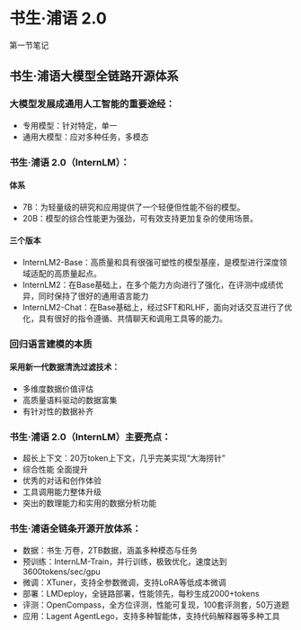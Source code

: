 # 书生·浦语 2.0
第一节笔记
## 书生·浦语大模型全链路开源体系
### 大模型发展成通用人工智能的重要途经：
- 专用模型：针对特定，单一
- 通用大模型：应对多种任务，多模态
### 书生·浦语 2.0（InternLM）：
#### **体系**
- 7B：为轻量级的研究和应用提供了一个轻便但性能不俗的模型。
- 20B：模型的综合性能更为强劲，可有效支持更加复杂的使用场景。
#### **三个版本**
- InternLM2-Base：高质量和具有很强可塑性的模型基座，是模型进行深度领域适配的高质量起点。
- InternLM2：在Base基础上，在多个能力方向进行了强化，在评测中成绩优异，同时保持了很好的通用语言能力
- InternLM2-Chat：在Base基础上，经过SFT和RLHF，面向对话交互进行了优化，具有很好的指令遵循、共情聊天和调用工具等的能力。
### 回归语言建模的本质
#### 采用新一代数据清洗过滤技术：
- 多维度数据价值评估
- 高质量语料驱动的数据富集
- 有针对性的数据补齐
### 书生·浦语 2.0（InternLM）主要亮点：
- 超长上下文：20万token上下文，几乎完美实现“大海捞针”
- 综合性能 全面提升
- 优秀的对话和创作体验
- 工具调用能力整体升级
- 突出的数理能力和实用的数据分析功能
### 书生·浦语全链条开源开放体系：
- 数据：书生·万卷，2TB数据，涵盖多种模态与任务
- 预训练：InternLM-Train，并行训练，极致优化，速度达到3600tokens/sec/gpu
- 微调：XTuner，支持全参数微调，支持LoRA等低成本微调
- 部署：LMDeploy，全链路部署，性能领先，每秒生成2000+tokens
- 评测：OpenCompass，全方位评测，性能可复现，100套评测套，50万道题
- 应用：Lagent AgentLego，支持多种智能体，支持代码解释器等多种工具
